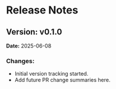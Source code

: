  # Release Notes

## Version: v0.1.0
**Date:** 2025-06-08

### Changes:
- Initial version tracking started.
- Add future PR change summaries here.

